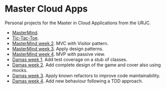 # Master Cloud Apps

Personal projects for the Master in Cloud Applications from the URJC.

* [MasterMind](mastermind/).
* [Tic-Tac-Toe](tictactoe/).
* [MasterMind week 2](mastermindWeek2). MVC with Visitor pattern.
* [MasterMind week 3](mastermindWeek3). Apply design patterns.
* [MasterMind week 4](mastermindWeek4). MVP with passive view.
* [Damas week 1](damas). Add test coverage on a stub of classes.
* [Damas week 2](damasWeek2). Add complete design of the game and cover also using mocks.
* [Damas week 3](https://github.com/chuso/refactoring/). Apply known refactors to improve code maintainability.
* [Damas week 4](https://github.com/chuso/tdd/). Add new behaviour following a TDD approach.
